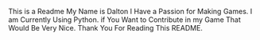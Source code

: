 This is a Readme
My Name is Dalton I Have a Passion for Making Games.
I am Currently Using Python.
if You Want to Contribute in my Game That Would Be Very Nice.
Thank You For Reading This README.

